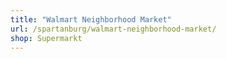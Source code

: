 ```yaml
---
title: "Walmart Neighborhood Market"
url: /spartanburg/walmart-neighborhood-market/
shop: Supermarkt
---
```

